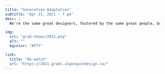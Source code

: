```yaml
---
title: "Generation Adaptation"
subtitle: "Apr 21, 2021 — 7 pm"
desc: |
  We're the same great designers, fostered by the same great people, but this year, you'll have to meet us virtually. We know — we're sad too that we can't meet in person, but we've got some cool new ideas!

img:
  src: "grad-shows/2021.png"
  alt: ""
  bgcolor: "#fff"

link:
  title: "Re-watch"
  url: "https://2021.grads.algonquindesign.ca/"
---
```

